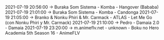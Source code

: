 2021-07-19 20:56:00 -> Buraka Som Sistema - Komba - Hangover (Bababa)
2021-07-19 21:01:00 -> Buraka Som Sistema - Komba - Candonga
2021-07-19 21:05:00 -> Branko & Nonku Phiri & Mr. Carmack - ATLAS - Let Me Go (con Nonku Phiri y Mr. Carmack)
2021-07-19 21:10:00 -> Pedro - Damaia 2.0 - Damaia
2021-07-19 23:20:00 -> m.animeflv.net - unknown - Boku no Hero Academia 5th Season 16 - AnimeFLV
